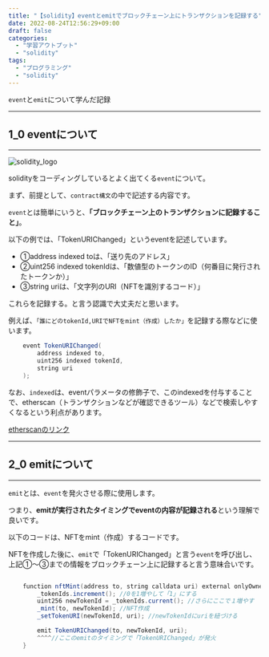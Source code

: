 ```yaml
---
title: "【solidity】eventとemitでブロックチェーン上にトランザクションを記録する"
date: 2022-08-24T12:56:29+09:00
draft: false
categories:
  - "学習アウトプット"
  - "solidity"
tags:
  - "プログラミング"
  - "solidity"
---
```


`event`と`emit`について学んだ記録
<!--more-->

***

## 1_0 eventについて

***
![solidity_logo](../../img/18_solidity_logo.png)

solidityをコーディングしているとよく出てくる`event`について。

まず、前提として、`contract構文`の中で記述する内容です。

`event`とは簡単にいうと、**「ブロックチェーン上のトランザクションに記録すること」**。

以下の例では、「TokenURIChanged」というeventを記述しています。

- ①address indexed toは、「送り先のアドレス」
- ②uint256 indexed tokenIdは、「数値型のトークンのID（何番目に発行されたトークンか）」
- ③string uriは、「文字列のURI（NFTを識別するコード）」

これらを記録する。と言う認識で大丈夫だと思います。

例えば、`「誰にどのtokenId,URIでNFTをmint（作成）したか」`を記録する際などに使います。

```java Hello.java {.light .line-number .copy}
    event TokenURIChanged(
        address indexed to,
        uint256 indexed tokenId,
        string uri
    );
```

なお、`indexed`は、eventパラメータの修飾子で、このindexedを付与することで、etherscan（トランザクションなどが確認できるツール）などで検索しやすくなるという利点があります。

[etherscanのリンク](https://etherscan.io/)

***

## 2_0 emitについて

***

`emit`とは、`event`を発火させる際に使用します。

つまり、**emitが実行されたタイミングでeventの内容が記録される**という理解で良いです。

以下のコードは、NFTをmint（作成）するコードです。

NFTを作成した後に、`emit`で「TokenURIChanged」と言う`event`を呼び出し、上記①〜③までの情報をブロックチェーン上に記録すると言う意味合いです。

```java Hello.java {.light .line-number .copy}

    function nftMint(address to, string calldata uri) external onlyOwner {
        _tokenIds.increment(); //0を1増やして「1」にする
        uint256 newTokenId = _tokenIds.current(); //さらにここで１増やす
        _mint(to, newTokenId); //NFT作成
        _setTokenURI(newTokenId, uri); //newTokenIdにuriを紐づける

        emit TokenURIChanged(to, newTokenId, uri);
        ^^^^//ここのemitのタイミングで「TokenURIChanged」が発火
    }
```
